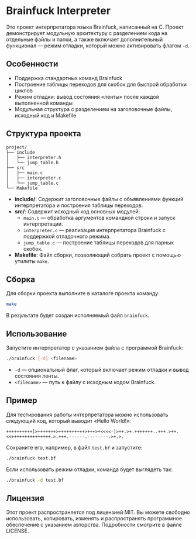 # Brainfuck Interpreter

Это проект интерпретатора языка Brainfuck, написанный на C. Проект демонстрирует модульную архитектуру с разделением кода на отдельные файлы и папки, а также включает дополнительный функционал — режим отладки, который можно активировать флагом `-d`.

## Особенности

- Поддержка стандартных команд Brainfuck
- Построение таблицы переходов для скобок для быстрой обработки циклов
- Режим отладки: вывод состояния «ленты» после каждой выполненной команды
- Модульная структура с разделением на заголовочные файлы, исходный код и Makefile

## Структура проекта

```
project/
├── include
│   ├── interpreter.h
│   └── jump_table.h
├── src
│   ├── main.c
│   ├── interpreter.c
│   └── jump_table.c
└── Makefile
```

- **include/**: Содержит заголовочные файлы с объявлениями функций интерпретатора и построения таблицы переходов.
- **src/**: Содержит исходный код основных модулей:
  - `main.c` — обработка аргументов командной строки и запуск интерпретации.
  - `interpreter.c` — реализация интерпретатора Brainfuck с поддержкой отладочного режима.
  - `jump_table.c` — построение таблицы переходов для парных скобок.
- **Makefile**: Файл сборки, позволяющий собрать проект с помощью утилиты `make`.

## Сборка

Для сборки проекта выполните в каталоге проекта команду:

```bash
make
```

В результате будет создан исполняемый файл `brainfuck`.

## Использование

Запустите интерпретатор с указанием файла с программой Brainfuck:

```bash
./brainfuck [-d] <filename>
```

- `-d` — опциональный флаг, который включает режим отладки и вывод состояния ленты.
- `<filename>` — путь к файлу с исходным кодом Brainfuck.

## Пример

Для тестирования работы интерпретатора можно использовать следующий код, который выводит «Hello World!»:

```brainfuck
++++++++++[>+++++++>++++++++++>+++>+<<<<-]>++.>+.+++++++..+++.>++.<<+++++++++++++++.>.+++.------.--------.>+.>.
```

Сохраните его, например, в файл `test.bf` и запустите:

```bash
./brainfuck test.bf
```

Если использовать режим отладки, команда будет выглядеть так:

```bash
./brainfuck -d test.bf
```

## Лицензия

Этот проект распространяется под лицензией MIT. Вы можете свободно использовать, копировать, изменять и распространять программное обеспечение с указанием авторства. Подробности смотрите в файле LICENSE.
